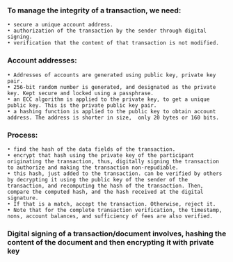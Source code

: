 ### To manage the integrity of a transaction, we need:

	• secure a unique account address. 
	• authorization of the transaction by the sender through digital signing. 
	• verification that the content of that transaction is not modified.

### Account addresses:

	• Addresses of accounts are generated using public key, private key pair. 
	• 256-bit random number is generated, and designated as the private key. Kept secure and locked using a passphrase. 
	• an ECC algorithm is applied to the private key, to get a unique public key. This is the private public key pair. 
	• a hashing function is applied to the public key to obtain account address. The address is shorter in size,  only 20 bytes or 160 bits. 

### Process:

	• find the hash of the data fields of the transaction. 
	• encrypt that hash using the private key of the participant originating the transaction, thus, digitally signing the transaction to authorize and making the transaction non-repudiable. 
	• this hash, just added to the transaction. can be verified by others by decrypting it using the public key of the sender of the transaction, and recomputing the hash of the transaction. Then, compare the computed hash, and the hash received at the digital signature. 
	• If that is a match, accept the transaction. Otherwise, reject it. 
	• Note that for the complete transaction verification, the timestamp, nons, account balances, and sufficiency of fees are also verified.

### Digital signing of a transaction/document involves, hashing the content of the document and then encrypting it with private key


